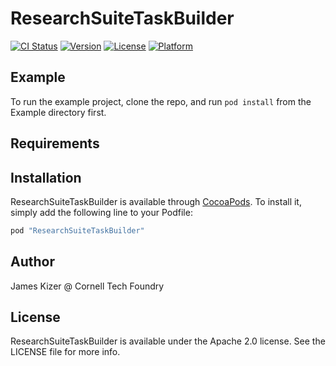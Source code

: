 # ResearchSuiteTaskBuilder

[![CI Status](http://img.shields.io/travis/jdkizer9/ResearchSuiteTaskBuilder.svg?style=flat)](https://travis-ci.org/jdkizer9/ResearchSuiteTaskBuilder)
[![Version](https://img.shields.io/cocoapods/v/ResearchSuiteTaskBuilder.svg?style=flat)](http://cocoapods.org/pods/ResearchSuiteTaskBuilder)
[![License](https://img.shields.io/cocoapods/l/ResearchSuiteTaskBuilder.svg?style=flat)](http://cocoapods.org/pods/ResearchSuiteTaskBuilder)
[![Platform](https://img.shields.io/cocoapods/p/ResearchSuiteTaskBuilder.svg?style=flat)](http://cocoapods.org/pods/ResearchSuiteTaskBuilder)

## Example

To run the example project, clone the repo, and run `pod install` from the Example directory first.

## Requirements

## Installation

ResearchSuiteTaskBuilder is available through [CocoaPods](http://cocoapods.org). To install
it, simply add the following line to your Podfile:

```ruby
pod "ResearchSuiteTaskBuilder"
```

## Author

James Kizer @ Cornell Tech Foundry

## License

ResearchSuiteTaskBuilder is available under the Apache 2.0 license. See the LICENSE file for more info.
